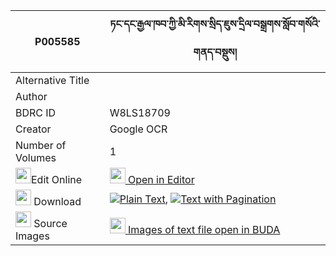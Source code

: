 |P005585|ཏང་དང་རྒྱལ་ཁབ་ཀྱི་མི་རིགས་སྲིད་ཇུས་དྲིལ་བསྒྲགས་སློབ་གསོའི་གནད་བསྡུས། 
| --- | --- 
|Alternative Title |
|Author | 
|BDRC ID | W8LS18709
|Creator | Google OCR
|Number of Volumes| 1
|<img width="25" src="https://img.icons8.com/color/25/000000/edit-property.png">Edit Online| [<img width="25" src="https://avatars.githubusercontent.com/u/45091458?s=200&v=4"> Open in Editor](http://editor.openpecha.org/P005585)
|<img width="25" src="https://img.icons8.com/fluent/48/000000/download-2.png"/>  Download | [![](https://img.icons8.com/color/20/000000/txt.png)Plain Text](https://github.com/Openpecha/P005585/releases/download/v1/tang_dang_gyalkhab_kyi_mirik_s_plain_P005585.zip), [![](https://img.icons8.com/color/20/000000/txt.png)Text with Pagination](https://github.com/Openpecha/P005585/releases/download/v1/tang_dang_gyalkhab_kyi_mirik_s_pages_P005585.zip)
|<img width="25" src="https://img.icons8.com/plasticine/100/000000/pictures-folder.png"/>  Source Images | [<img width="25" src="https://library.bdrc.io/icons/BUDA-small.svg"> Images of text file open in BUDA](https://library.bdrc.io/show/bdr:W8LS18709)